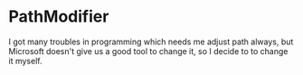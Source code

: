 # PathModifier
I got many troubles in programming which needs me adjust path always, but Microsoft doesn't give us a good tool to change it, so I decide to to change it myself.
